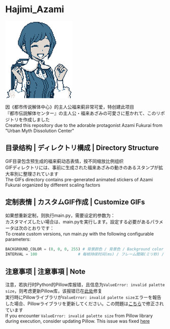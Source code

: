 # Hajimi_Azami

![](GIF/x2/bustup_asami_laugh_laugh.gif)

因《都市传说解体中心》的主人公福来蓟非常可爱，特创建此项目  
『都市伝説解体センター』の主人公・福来あざみの可愛さに惹かれて、このリポジトリを作成しました  
Created this repository due to the adorable protagonist Azami Fukurai from "Urban Myth Dissolution Center"

## 目录结构 | ディレクトリ構成 | Directory Structure

GIF目录包含预生成的福来蓟动态表情，按不同缩放比例组织  
GIFディレクトリには、事前に生成された福来あざみの動きのあるスタンプが拡大率別に整理されています  
The GIFs directory contains pre-generated animated stickers of Azami Fukurai organized by different scaling factors

## 定制表情 | カスタムGIF作成 | Customize GIFs

如果想重新定制，则执行main.py，需要设定的参数为：  
カスタマイズしたい場合は、main.pyを実行します。設定する必要があるパラメータは次のとおりです：  
To create custom versions, run main.py with the following configurable parameters:

```python
BACKGROUND_COLOR = (0, 0, 0, 255) # 背景颜色 / 背景色 / Background color (RGBA)
INTERVAL = 100                  # 每帧持续时间(ms) / フレーム間隔(ミリ秒) / Frame interval (milliseconds)
```

## 注意事项 | 注意事項 | Note

注意，若执行时Python的Pillow库报错，且信息为`ValueError: invalid palette size`，则考虑更新Pillow库，该报错已在[此处](https://github.com/python-pillow/Pillow/pull/8494/files#diff-dcacc75af03647f068da2f14ab22643cc7d92cc7bf790b80244ae58e3e3debb2)修复  
実行時にPillowライブラリが`ValueError: invalid palette size`エラーを報告した場合、Pillowライブラリを更新してください。この問題は[こちら](https://github.com/python-pillow/Pillow/pull/8494/files#diff-dcacc75af03647f068da2f14ab22643cc7d92cc7bf790b80244ae58e3e3debb2)で修正されています  
If you encounter `ValueError: invalid palette size` from Pillow library during execution, consider updating Pillow. This issue was fixed [here](https://github.com/python-pillow/Pillow/pull/8494/files#diff-dcacc75af03647f068da2f14ab22643cc7d92cc7bf790b80244ae58e3e3debb2)
